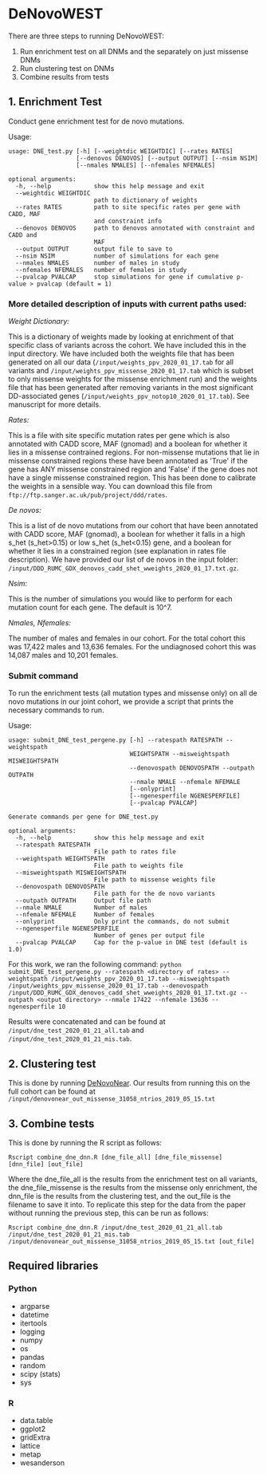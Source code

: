 
# DeNovoWEST

There are three steps to running DeNovoWEST:
1. Run enrichment test on all DNMs and the separately on just missense DNMs
2. Run clustering test on DNMs
3. Combine results from tests

## 1. Enrichment Test
Conduct gene enrichment test for de novo mutations.

Usage:
```
usage: DNE_test.py [-h] [--weightdic WEIGHTDIC] [--rates RATES]
                   [--denovos DENOVOS] [--output OUTPUT] [--nsim NSIM] 
                   [--nmales NMALES] [--nfemales NFEMALES]

optional arguments:
  -h, --help            show this help message and exit
  --weightdic WEIGHTDIC
                        path to dictionary of weights 
  --rates RATES         path to site specific rates per gene with CADD, MAF
                        and constraint info
  --denovos DENOVOS     path to denovos annotated with constraint and CADD and
                        MAF
  --output OUTPUT       output file to save to
  --nsim NSIM           number of simulations for each gene
  --nmales NMALES       number of males in study
  --nfemales NFEMALES   number of females in study
  --pvalcap PVALCAP     stop simulations for gene if cumulative p-value > pvalcap (default = 1)
```
### More detailed description of inputs with current paths used:

*Weight Dictionary:* 

This is a dictionary of weights made by looking at enrichment of that specific class of variants across the cohort. We have included this in the input directory. We have included both the weights file that has been generated on all our data (```/input/weights_ppv_2020_01_17.tab``` for all variants and ```/input/weights_ppv_missense_2020_01_17.tab``` which is subset to only missense weights for the missense enrichment run) and the weights file that has been generated after removing variants in the most significant DD-associated genes (```/input/weights_ppv_notop10_2020_01_17.tab```). See manuscript for more details. 

*Rates:*

This is a file with site specific mutation rates per gene which is also annotated with CADD score, MAF (gnomad) and a boolean for whether it lies in a missense contrained regions. For non-missense mutations that lie in missense constrained regions these have been annotated as 'True' if the gene has ANY missense constrained region and 'False' if the gene does not have a single missense constrained region. This has been done to calibrate the weights in a sensible way.
You can download this file from ``` ftp://ftp.sanger.ac.uk/pub/project/ddd/rates ```.

*De novos:*

This is a list of de novo mutations from our cohort that have been annotated with CADD score, MAF (gnomad), a boolean for whether it falls in a high s_het (s_het>0.15) or low s_het (s_het<0.15) gene, and a boolean for whether it lies in a constrained region (see explanation in rates file description). We have provided our list of de novos in the input folder: ```/input/DDD_RUMC_GDX_denovos_cadd_shet_wweights_2020_01_17.txt.gz```.

*Nsim:*

This is the number of simulations you would like to perform for each mutation count for each gene. The default is 10^7.

*Nmales, Nfemales:*

The number of males and females in our cohort. For the total cohort this was 17,422 males and 13,636 females. For the undiagnosed cohort this was 14,087 males and 10,201 females.

### Submit command
To run the enrichment tests (all mutation types and missense only) on all de novo mutations in our joint cohort, we provide a script that prints the necessary commands to run.

Usage:
```
usage: submit_DNE_test_pergene.py [-h] --ratespath RATESPATH --weightspath
                                  WEIGHTSPATH --misweightspath MISWEIGHTSPATH
                                  --denovospath DENOVOSPATH --outpath OUTPATH
                                  --nmale NMALE --nfemale NFEMALE
                                  [--onlyprint]
                                  [--ngenesperfile NGENESPERFILE]
                                  [--pvalcap PVALCAP]

Generate commands per gene for DNE_test.py

optional arguments:
  -h, --help            show this help message and exit
  --ratespath RATESPATH
                        File path to rates file
  --weightspath WEIGHTSPATH
                        File path to weights file
  --misweightspath MISWEIGHTSPATH
                        File path to missense weights file
  --denovospath DENOVOSPATH
                        File path for the de novo variants
  --outpath OUTPATH     Output file path
  --nmale NMALE         Number of males
  --nfemale NFEMALE     Number of females
  --onlyprint           Only print the commands, do not submit
  --ngenesperfile NGENESPERFILE
                        Number of genes per output file
  --pvalcap PVALCAP     Cap for the p-value in DNE test (default is 1.0)
```

For this work, we ran the following command:
```python submit_DNE_test_pergene.py --ratespath <directory of rates> --weightspath /input/weights_ppv_2020_01_17.tab --misweightspath /input/weights_ppv_missense_2020_01_17.tab --denovospath  /input/DDD_RUMC_GDX_denovos_cadd_shet_wweights_2020_01_17.txt.gz --outpath <output directory> --nmale 17422 --nfemale 13636 --ngenesperfile 10```

Results were concatenated and can be found at ```/input/dne_test_2020_01_21_all.tab``` and ```/input/dne_test_2020_01_21_mis.tab```.

## 2. Clustering test

This is done by running [DeNovoNear](https://github.com/jeremymcrae/denovonear). Our results from running this on the full cohort can be found at ```/input/denovonear_out_missense_31058_ntrios_2019_05_15.txt```

## 3. Combine tests

This is done by running the R script as follows:

``` Rscript combine_dne_dnn.R [dne_file_all] [dne_file_missense] [dnn_file] [out_file] ```

Where the dne_file_all is the results from the enrichment test on all variants, the dne_file_missense is the results from the missense only enrichment, the dnn_file is the results from the clustering test, and the out_file is the filename to save it into. To replicate this step for the data from the paper without running the previous step, this can be run as follows:

``` Rscript combine_dne_dnn.R /input/dne_test_2020_01_21_all.tab /input/dne_test_2020_01_21_mis.tab /input/denovonear_out_missense_31058_ntrios_2019_05_15.txt [out_file] ```


## Required libraries  

### Python  

* argparse  
* datetime  
* itertools  
* logging  
* numpy  
* os  
* pandas  
* random  
* scipy (stats)  
* sys  

### R  

* data.table  
* ggplot2  
* gridExtra  
* lattice  
* metap  
* wesanderson  
